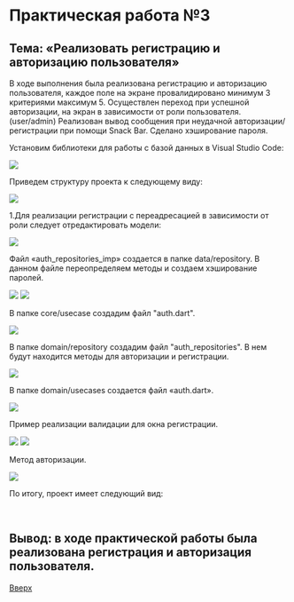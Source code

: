 <a id="up"></a>
# Практическая работа №3

## Тема: «Реализовать регистрацию и авторизацию пользователя»

В ходе выполнения была реализована регистрацию и авторизацию пользователя, каждое поле на экране провалидировано минимум 3 критериями максимум 5.
Осуществлен переход при успешной авторизации, на экран в зависимости от роли пользователя. (user/admin) 
Реализован вывод сообщения при неудачной авторизации/регистрации при помощи Snack Bar. 
Сделано хэширование пароля.


Установим библиотеки для работы с базой данных в Visual Studio Code: 

<img src="https://sun9-88.userapi.com/impg/H_OYqrMTJAvcChtACGCntTDjY3sp1gKkctXpXA/ieey-CVNa8s.jpg?size=735x159&quality=96&sign=8508f79741e58f58b3a79c98ddae98eb&type=album">
     
 Приведем структуру проекта к следующему виду:
 
<img src="https://sun9-7.userapi.com/impg/5BQn6QZ_6G_0uYwrHtiPvDWHzlbd1zk303Sp3A/dPwZRfimTAM.jpg?size=292x514&quality=96&sign=792c9a8ced8e3e78bf5ee31ff17f5ca3&type=album">

1.Для реализации регистрации с переадресацией в зависимости от роли следует отредактировать модели:

<img src="https://sun9-63.userapi.com/impg/Sclt23lFrBRxuug8fOmZv9oj_p2rMBEF450TFA/h_iBIxlwwSE.jpg?size=507x870&quality=96&sign=94387d2ce55341293856b45474139e3b&type=album">

Файл «auth_repositories_imp» создается в папке data/repository. В данном файле переопределяем методы и создаем хэширование паролей.

<img src="https://sun9-10.userapi.com/impg/RwYcvsDwQAd3AKGFkevsvrrx6AU4HpliF9Tw0A/v6bX0X4ypq0.jpg?size=851x673&quality=96&sign=19cfeb8d3277f41d4a591bdde7323306&type=album">
<img src="https://sun1-27.userapi.com/impg/_kPY3U0ZkkzIjWgbszQOv6SGvEI2OiF5u4NMnA/0vNAhFgHbck.jpg?size=780x517&quality=96&sign=b70099afad56f4073436de90fd0c17aa&type=album">

В папке core/usecase создадим файл "auth.dart".

<img src="https://sun9-74.userapi.com/impg/JybGQfPIh_2p9iPNhR5wZA7SoidX5wj6qjB34Q/dAikapRf_po.jpg?size=611x187&quality=96&sign=6e57192e626b2c4a2ae8f806d89a6364&type=album">

В папке domain/repository создадим файл "auth_repositories". В нем будут находится методы для авторизации и регистрации.

<img src="https://sun9-66.userapi.com/impg/1HGLbNWQhDPWhhxEgxrGCb9OgQd_GS1Q-2o1Iw/Zsks1uy-KlM.jpg?size=828x378&quality=96&sign=7b58fd0d2f041e51207440a110c624bc&type=album">


В папке domain/usecases создается файл «auth.dart». 

<img src="https://sun9-75.userapi.com/impg/GdmRfGC0OmBTZ2unW5lZSPCMsnBDg2jRlGoHQg/SXpcftnOhgY.jpg?size=694x756&quality=96&sign=0c5821dca5c52305621d7f3f98933d19&type=album">

Пример реализации валидации для окна регистрации. 

<img src="https://sun9-80.userapi.com/impg/WaYkgJnANYfrBIwTwG_gYbcnW1AGCK8SBS0qIA/0gX5mnp5_Ug.jpg?size=641x408&quality=96&sign=518bcfe61cce3d7b28371f35c020a144&type=album">

<img src="https://sun9-12.userapi.com/impg/w_RANC2qPjzVF3zGNo4CGYjCxdpEeZpahJOkJg/7SYolbZx5Y0.jpg?size=593x466&quality=96&sign=65fa93228f3f4a6aa4fcf86d10c13718&type=album">

Метод авторизации. 

<img src="![image](https://user-images.githubusercontent.com/78185292/203731691-5655288b-7f92-410a-af8c-31d7d957c75e.png)
">

По итогу, проект имеет следующий вид:

<img src="">

<img src="">

## Вывод: в ходе практической работы была реализована регистрация и авторизация пользователя. 
[Вверх](#up)
